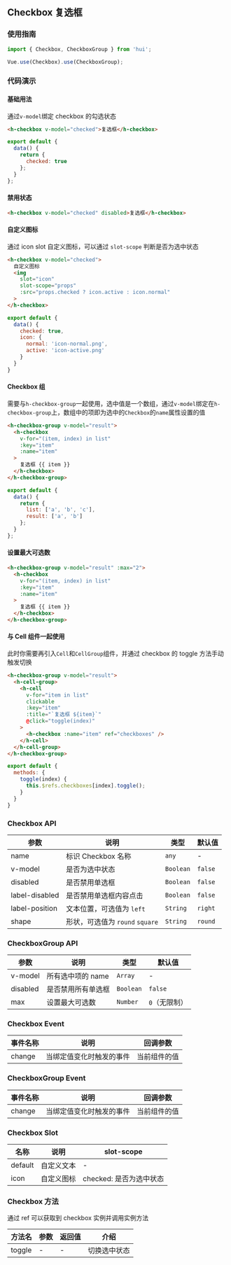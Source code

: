 ## Checkbox 复选框

### 使用指南

``` javascript
import { Checkbox, CheckboxGroup } from 'hui';

Vue.use(Checkbox).use(CheckboxGroup);
```

### 代码演示

#### 基础用法

通过`v-model`绑定 checkbox 的勾选状态

```html
<h-checkbox v-model="checked">复选框</h-checkbox>
```

```javascript
export default {
  data() {
    return {
      checked: true
    };
  }
};
```

#### 禁用状态

```html
<h-checkbox v-model="checked" disabled>复选框</h-checkbox>
```

#### 自定义图标

通过 icon slot 自定义图标，可以通过 `slot-scope` 判断是否为选中状态

```html
<h-checkbox v-model="checked">
  自定义图标
  <img
    slot="icon"
    slot-scope="props"
    :src="props.checked ? icon.active : icon.normal"
  >
</h-checkbox>
```

```js
export default {
  data() {
    checked: true,
    icon: {
      normal: 'icon-normal.png',
      active: 'icon-active.png'
    }
  }
}
```

#### Checkbox 组

需要与`h-checkbox-group`一起使用，选中值是一个数组，通过`v-model`绑定在`h-checkbox-group`上，数组中的项即为选中的`Checkbox`的`name`属性设置的值

```html
<h-checkbox-group v-model="result">
  <h-checkbox
    v-for="(item, index) in list"
    :key="item"
    :name="item"
  >
    复选框 {{ item }}
  </h-checkbox>
</h-checkbox-group>
```

```javascript
export default {
  data() {
    return {
      list: ['a', 'b', 'c'],
      result: ['a', 'b']
    };
  }
};
```

#### 设置最大可选数

```html
<h-checkbox-group v-model="result" :max="2">
  <h-checkbox
    v-for="(item, index) in list"
    :key="item"
    :name="item"
  >
    复选框 {{ item }}
  </h-checkbox>
</h-checkbox-group>
```

#### 与 Cell 组件一起使用

此时你需要再引入`Cell`和`CellGroup`组件，并通过 checkbox 的 toggle 方法手动触发切换

```html
<h-checkbox-group v-model="result">
  <h-cell-group>
    <h-cell
      v-for="item in list"
      clickable
      :key="item"
      :title="`复选框 ${item}`"
      @click="toggle(index)"
    >
      <h-checkbox :name="item" ref="checkboxes" />
    </h-cell>
  </h-cell-group>
</h-checkbox-group>
```

```js
export default {
  methods: {
    toggle(index) {
      this.$refs.checkboxes[index].toggle();
    }
  }
}
```

### Checkbox API

| 参数 | 说明 | 类型 | 默认值 |
|-----------|-----------|-----------|-------------|
| name | 标识 Checkbox 名称 | `any` | - |
| v-model | 是否为选中状态 | `Boolean` | `false` |
| disabled | 是否禁用单选框 | `Boolean` | `false` |
| label-disabled | 是否禁用单选框内容点击 | `Boolean` | `false` |
| label-position | 文本位置，可选值为 `left` | `String` | `right` |
| shape | 形状，可选值为 `round` `square` | `String` | `round` |

### CheckboxGroup API

| 参数 | 说明 | 类型 | 默认值 |
|-----------|-----------|-----------|-------------|
| v-model | 所有选中项的 name | `Array` | - |
| disabled | 是否禁用所有单选框 | `Boolean` | `false` |
| max | 设置最大可选数 | `Number` | `0`（无限制） |

### Checkbox Event

| 事件名称 | 说明 | 回调参数 |
|-----------|-----------|-----------|
| change | 当绑定值变化时触发的事件 | 当前组件的值 |

### CheckboxGroup Event

| 事件名称 | 说明 | 回调参数 |
|-----------|-----------|-----------|
| change | 当绑定值变化时触发的事件 | 当前组件的值 |

### Checkbox Slot

| 名称 | 说明 | slot-scope |
|-----------|-----------|-----------|
| default | 自定义文本 | - |
| icon | 自定义图标 | checked: 是否为选中状态 |

### Checkbox 方法

通过 ref 可以获取到 checkbox 实例并调用实例方法

| 方法名 | 参数 | 返回值 | 介绍 |
|-----------|-----------|-----------|-------------|
| toggle | - | - | 切换选中状态 |
